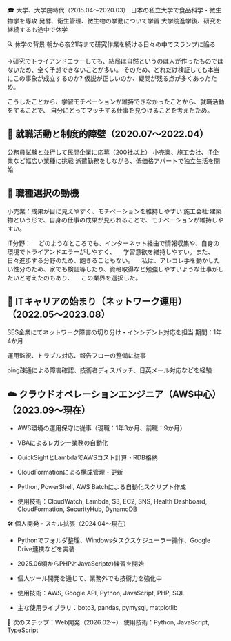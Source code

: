 🎓 大学、大学院時代（2015.04〜2020.03）
日本の私立大学で食品科学・微生物学を専攻
発酵、衛生管理、微生物の挙動について学習
大学院進学後、研究を継続するも途中で休学

🔍 休学の背景
朝から夜21時まで研究作業を続ける日々の中でスランプに陥る

→研究でトライアンドエラーしても、結局は自然というのは人が作ったものではないため、全く予想できないことが多い。
 そのため、どれだけ検証しても本当にこの事象が成立するのか? 仮説が正しいのか、疑問が残る点が多くあったため。

こうしたことから、学習モチベーションが維持できなかったことから、就職活動をすることで、
自分にとってマッチする仕事を見つけることを考えたため。

## 🚪 就職活動と制度的障壁（2020.07〜2022.04）

公務員試験と並行して民間企業に応募（200社以上）
小売業、施工会社、IT企業など幅広い業種に挑戦
派遣勤務をしながら、低価格アパートで独立生活を開始

## 🎯 職種選択の動機

小売業：成果が目に見えやすく、モチベーションを維持しやすい
施工会社:建築物という形で、自身の仕事の成果が見られることで、モチベーションが維持しやすい。

IT分野：
　どのようなところでも、インターネット経由で情報収集や、自身の環境でトライアンドエラーがしやすく、
　学習意欲を維持しやすい。また、日々進歩する分野のため、飽きることもない。
　私は、アレコレ手を動かしたい性分のため、家でも検証等したり、資格取得など勉強しやすいような仕事がしたいと考えたのもあり、
　この業界を選択した。
 
## 🧠 ITキャリアの始まり（ネットワーク運用）（2022.05〜2023.08）

SES企業にてネットワーク障害の切り分け・インシデント対応を担当
期間：1年4か月

運用監視、トラブル対応、報告フローの整備に従事

ping疎通による障害確認、技術者ディスパッチ、日英メール対応などを経験

## ☁️ クラウドオペレーションエンジニア（AWS中心）（2023.09〜現在）
- AWS環境の運用保守に従事（現職：1年3か月、前職：9か月）

- VBAによるレガシー業務の自動化
- QuickSightとLambdaでAWSコスト計算・RDB格納
- CloudFormationによる構成管理・更新
- Python, PowerShell, AWS Batchによる自動化スクリプト作成
- 使用技術：CloudWatch, Lambda, S3, EC2, SNS, Health Dashboard, CloudFormation, SecurityHub, DynamoDB


🛠️ 個人開発・スキル拡張（2024.04〜現在）
- Pythonでフォルダ整理、Windowsタスクスケジューラー操作、Google Drive連携などを実装
- 2025.06頃からPHPとJavaScriptの練習を開始
- 個人ツール開発を通じて、業務外でも技術力を強化中
  
- 使用技術：AWS, Google API, Python, JavaScript, PHP, SQL
- 主な使用ライブラリ：boto3, pandas, pymysql, matplotlib

📅 次のステップ：Web開発（2026.02〜）
使用技術：Python, JavaScript, TypeScript
